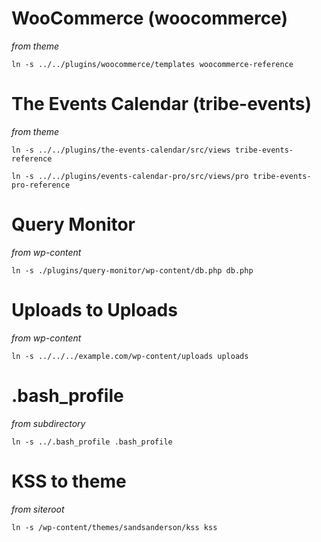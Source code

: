 # WooCommerce (woocommerce)
_from theme_

    ln -s ../../plugins/woocommerce/templates woocommerce-reference

# The Events Calendar (tribe-events)
_from theme_

    ln -s ../../plugins/the-events-calendar/src/views tribe-events-reference

<!--break-->

    ln -s ../../plugins/events-calendar-pro/src/views/pro tribe-events-pro-reference

# Query Monitor
_from wp-content_

    ln -s ./plugins/query-monitor/wp-content/db.php db.php

# Uploads to Uploads
_from wp-content_

    ln -s ../../../example.com/wp-content/uploads uploads

# .bash_profile
_from subdirectory_

    ln -s ../.bash_profile .bash_profile

# KSS to theme
_from siteroot_

    ln -s /wp-content/themes/sandsanderson/kss kss
